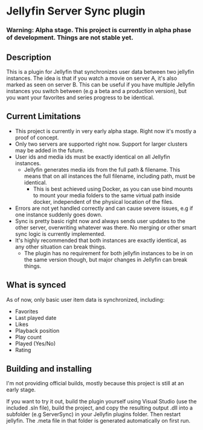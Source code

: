 # Jellyfin Server Sync plugin

### Warning: Alpha stage. This project is currently in alpha phase of development. Things are not stable yet.

## Description

This is a plugin for Jellyfin that synchronizes user data between two jellyfin instances. The idea is that if you watch a movie on server A, it's also marked as seen on server B.
This can be useful if you have multiple Jellyfin instances you switch between (e.g a beta and a production version), but you want your favorites and series progress to be identical.

## Current Limitations

- This project is currently in very early alpha stage. Right now it's mostly a proof of concept.
- Only two servers are supported right now. Support for larger clusters may be added in the future.
- User ids and media ids must be exactly identical on all Jellyfin instances.
	- Jellyfin generates media ids from the full path & filename. This means that on all instances the full filename, including path, must be identical.
		- This is best achieved using Docker, as you can use bind mounts to mount your media folders to the same virtual path inside docker, independent of the physical location
		of the files.
- Errors are not yet handled correctly and can cause severe issues, e.g if one instance suddenly goes down.
- Sync is pretty basic right now and always sends user updates to the other server, overwriting whatever was there. No merging or other smart sync logic is currently implemented.
- It's highly recommended that both instances are exactly identical, as any other situation can break things.
	- The plugin has no requirement for both jellyfin instances to be in on the same version though, but major changes in Jellyfin can break things.

## What is synced

As of now, only basic user item data is synchronized, including:

- Favorites
- Last played date
- Likes
- Playback position
- Play count
- Played (Yes/No)
- Rating


## Building and installing

I'm not providing official builds, mostly because this project is still at an early stage.

If you want to try it out, build the plugin yourself using Visual Studio (use the included .sln file), build the project, and copy the resulting output .dll
into a subfolder (e.g ServerSync) in your Jellyfin plugins folder. Then restart jellyfin. The .meta file in that folder is generated automatically on first run.
